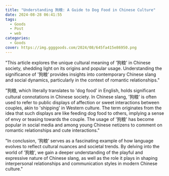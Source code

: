 ```yaml
---
title: "Understanding 狗粮: A Guide to Dog Food in Chinese Culture"
date: 2024-08-28 06:41:55
tags:
  - Goods
  - Post
  - web
categories:
  - Goods
cover: https://img.ggggoods.com/2024/08/645fa415e86950.png
---
```


"This article explores the unique cultural meaning of '狗粮' in Chinese society, shedding light on its origins and popular usage. Understanding the significance of '狗粮' provides insights into contemporary Chinese slang and social dynamics, particularly in the context of romantic relationships."

"狗粮, which literally translates to 'dog food' in English, holds significant cultural connotations in Chinese society. In Chinese slang, '狗粮' is often used to refer to public displays of affection or sweet interactions between couples, akin to 'shipping' in Western culture. The term originates from the idea that such displays are like feeding dog food to others, implying a sense of envy or teasing towards the couple. The usage of '狗粮' has become popular in social media and among young Chinese netizens to comment on romantic relationships and cute interactions."

"In conclusion, '狗粮' serves as a fascinating example of how language evolves to reflect cultural nuances and societal trends. By delving into the world of '狗粮', we gain a deeper understanding of the playful and expressive nature of Chinese slang, as well as the role it plays in shaping interpersonal relationships and communication styles in modern Chinese culture."
